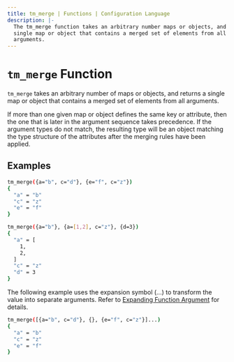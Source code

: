 ```yaml
---
title: tm_merge | Functions | Configuration Language
description: |-
  The tm_merge function takes an arbitrary number maps or objects, and returns a
  single map or object that contains a merged set of elements from all
  arguments.
---
```


# `tm_merge` Function

`tm_merge` takes an arbitrary number of maps or objects, and returns a single map
or object that contains a merged set of elements from all arguments.

If more than one given map or object defines the same key or attribute, then
the one that is later in the argument sequence takes precedence. If the
argument types do not match, the resulting type will be an object matching the
type structure of the attributes after the merging rules have been applied.

## Examples

```sh
tm_merge({a="b", c="d"}, {e="f", c="z"})
{
  "a" = "b"
  "c" = "z"
  "e" = "f"
}
```

```sh
tm_merge({a="b"}, {a=[1,2], c="z"}, {d=3})
{
  "a" = [
    1,
    2,
  ]
  "c" = "z"
  "d" = 3
}
```

The following example uses the expansion symbol (...) to transform the value into separate arguments. Refer to [Expanding Function Argument](https://developer.hashicorp.com/terraform/language/expressions/function-calls#expanding-function-arguments) for details.

```sh
tm_merge([{a="b", c="d"}, {}, {e="f", c="z"}]...)
{
  "a" = "b"
  "c" = "z"
  "e" = "f"
}
```
